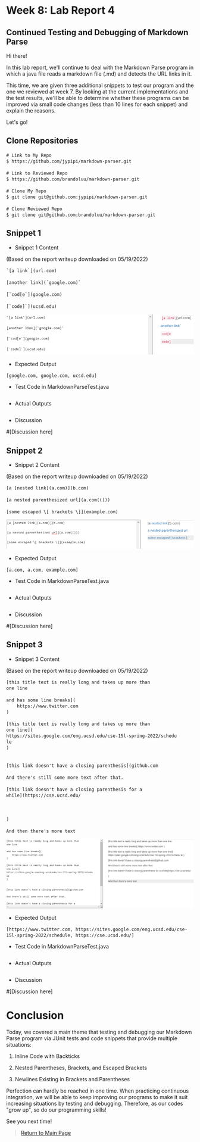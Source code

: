 # Week 8: Lab Report 4

## Continued Testing and Debugging of Markdown Parse

Hi there!

In this lab report, we'll continue to deal with the Markdown Parse program in 
which a java file reads a markdown file (.md) and detects the URL links in it.

This time, we are given three additional snippets to test our program and the
one we reviewed at week 7. By looking at the current implementations and the
test results, we'll be able to determine whether these programs can be improved
via small code changes (less than 10 lines for each snippet) and explain the
reasons.

Let's go!

## Clone Repositories

```
# Link to My Repo
$ https://github.com/jypipi/markdown-parser.git

# Link to Reviewed Repo
$ https://github.com/brandoluu/markdown-parser.git

# Clone My Repo
$ git clone git@github.com:jypipi/markdown-parser.git

# Clone Reviewed Repo
$ git clone git@github.com:brandoluu/markdown-parser.git
```

## Snippet 1

* Snippet 1 Content

(Based on the report writeup downloaded on 05/19/2022)

```
`[a link`](url.com)

[another link](`google.com)`

[`cod[e`](google.com)

[`code]`](ucsd.edu)
```

![Image](Images\Lab-Report-4\1.png)

* Expected Output

```
[google.com, google.com, ucsd.edu]
```

* Test Code in MarkdownParseTest.java

```

```

* Actual Outputs

```

```

* Discussion

#[Discussion here]


## Snippet 2

* Snippet 2 Content

(Based on the report writeup downloaded on 05/19/2022)

```
[a [nested link](a.com)](b.com)

[a nested parenthesized url](a.com(()))

[some escaped \[ brackets \]](example.com)
```

![Image](Images\Lab-Report-4\2.png)

* Expected Output

```
[a.com, a.com, example.com]
```

* Test Code in MarkdownParseTest.java

```

```

* Actual Outputs

```

```

* Discussion

#[Discussion here]


## Snippet 3

* Snippet 3 Content

(Based on the report writeup downloaded on 05/19/2022)

```
[this title text is really long and takes up more than
one line

and has some line breaks](
    https://www.twitter.com
)

[this title text is really long and takes up more than
one line](
https://sites.google.com/eng.ucsd.edu/cse-15l-spring-2022/schedu
le
)


[this link doesn't have a closing parenthesis](github.com

And there's still some more text after that.

[this link doesn't have a closing parenthesis for a
while](https://cse.ucsd.edu/



)

And then there's more text
```

![Image](Images\Lab-Report-4\3.png)

* Expected Output

```
[https://www.twitter.com, https://sites.google.com/eng.ucsd.edu/cse-15l-spring-2022/schedule, https://cse.ucsd.edu/]
```

* Test Code in MarkdownParseTest.java

```

```

* Actual Outputs

```

```

* Discussion

#[Discussion here]


# Conclusion

Today, we covered a main theme that testing and debugging our Markdown Parse 
program via JUnit tests and code snippets that provide multiple situations:

1) Inline Code with Backticks

2) Nested Parentheses, Brackets, and Escaped Brackets

3) Newlines Existing in Brackets and Parentheses

Perfection can hardly be reached in one time. When practicing continuous integration, we will be able to keep improving our programs to make it suit increasing situations by testing and debugging. Therefore, as our codes "grow up", so do our programming
skills!

See you next time!

> [Return to Main Page](https://jypipi.github.io/cse15l-lab-reports/index.html)